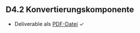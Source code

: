 ## D4.2 Konvertierungskomponente

- Deliverable als [PDF-Datei](https://hobbitdata.informatik.uni-leipzig.de/OPAL/Deliverables/OPAL_D4.2_Conversion_component.pdf) ✓

